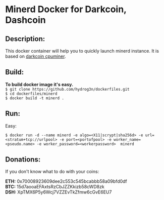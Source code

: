 # Minerd Docker for Darkcoin, Dashcoin

## Description:

This docker container will help you to quickly launch minerd instance.
It is based on [darkcoin cpuminer](https://github.com/elmad/darkcoin-cpuminer-1.3-avx-aes.git). 

## Build:

**To build docker image it's easy.**  
``$ git clone https://github.com/hydrog3n/dockerfiles.git``  
``$ cd dockerfiles/minerd``  
``$ docker build -t minerd .``

## Run:
Easy:

``$ docker run -d --name minerd -e algo=<X11|scrypt|sha256d> -e url=<stratum+tcp://urlpool> -e port=<portofpool> -e worker_name=<pseudo.name> -e worker_password=<workerpassword>  minerd``

## Donations:

If you don't know what to do with your coins:

**ETH:** 0x70008923609dee2c553c545bcabbb58a09bfd0df  
**BTC:** 15d7aooaEFAxtsRzCbJZZKkizb58cWD8zk  
**DSH:** XpTMX6P5y6Wcj7VZZEvTkZfmw6cGvE6EU7